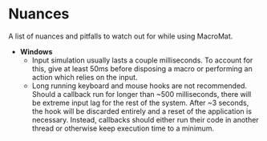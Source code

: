# Nuances

A list of nuances and pitfalls to watch out for while using MacroMat.

- **Windows**
    - Input simulation usually lasts a couple milliseconds. To account for 
this, give at least 50ms before disposing a macro or performing an action 
which relies on the input.
    - Long running keyboard and mouse hooks are not recommended. Should a 
callback run for longer than ~500 milliseconds, there will be extreme input 
lag for the rest of the system. After ~3 seconds, the hook will be discarded 
entirely and a reset of the application is necessary. Instead, callbacks 
should either run their code in another thread or otherwise keep execution 
time to a minimum.